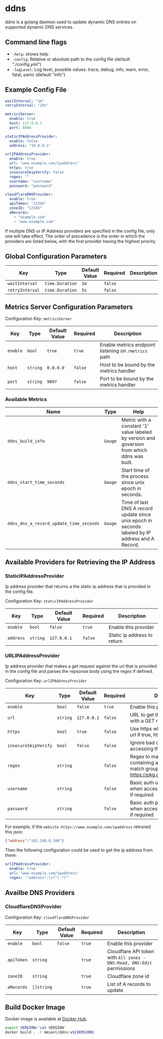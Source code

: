 # ddns
ddns is a golang daemon used to update dynamic DNS entries on supported dynamic DNS services.

## Command line flags
* `-help`: shows help
* `-config`: Relative or absolute path to the config file (default "./config.yml")
* `-logLevel`: Log level, possible values: trace, debug, info, warn, error, fatal, panic (default "info")

## Example Config File
```yaml
waitInterval: "1m"
retryInterval: "10s"

metricsServer:
  enable: true
  host: 127.0.0.1
  port: 8080

staticIPAddressProvider:
  enable: false
  address: "10.0.0.1"

urlIPAddressProvider:
  enable: true
  url: "www.example.com/ipaddress"
  https: true
  insecureSkipVerify: false
  regex: ""
  username: "username"
  password: "password"

cloudflareDNSProvider:
  enable: true
  apiToken: "12345"
  zoneID: "12345"
  aRecords:
    - "example.com"
    - "www.example.com"
```

If multiple DNS or IP Address providers are specified in the config file, only one will take effect, The order of precedence is the order in which the providers are listed below, with the first provider having the highest priority.

## Global Configuration Parameters

| Key             | Type            | Default Value | Required | Description |
|-----------------|-----------------|---------------|----------|-------------|
| `waitInterval`  | `time.Duration` | `1m`          | `false`  |             |
| `retryInterval` | `time.Duration` | `5s`          | `false`  |             |

## Metrics Server Configuration Parameters
Configuration Key: `metricsServer`

| Key      | Type     | Default Value | Required | Description                                          |
|----------|----------|---------------|----------|------------------------------------------------------|
| `enable` | `bool`   | `true`        | `true`   | Enable metrics endpoint listening on `/metrics` path |
| `host`   | `string` | `0.0.0.0`     | `false`  | Host to be bound by the metrics handler              |
| `port`   | `string` | `9097`        | `false`  | Port to be bound by the metrics handler              |

### Available Metrics
| Name                                    | Type    | Help                                                                                             |
|-----------------------------------------|---------|--------------------------------------------------------------------------------------------------|
| `ddns_build_info`                       | `Gauge` | Metric with a constant '1' value labeled by version and goversion from which ddns was built.     |
| `ddns_start_time_seconds`               | `Gauge` | Start time of the process since unix epoch in seconds.                                           |
| `ddns_dns_a_record_update_time_seconds` | `Gauge` | Time of last DNS A record update since unix epoch in seconds labeled by IP address and A Record. |

## Available Providers for Retrieving the IP Address

### StaticIPAddressProvider
Ip address provider that returns a the static ip address that is provided in the config file.

Configuration Key: `staticIPAddressProvider`

| Key                  | Type     | Default Value | Required | Description                 |
|----------------------|----------|---------------|----------|-----------------------------|
| `enable`             | `bool`   | `false`       | `true`   | Enable this provider        |
| `address`            | `string` | `127.0.0.1`   | `false`  | Static ip address to return |

### URLIPAddressProvider
Ip address provider that makes a get request against the url that is provided in the config file and parses the repsonse body using the regex if defined.

Configuration Key: `urlIPAddressProvider`

| Key                  | Type     | Default Value | Required | Description                                                                                                  |
|----------------------|----------|---------------|----------|--------------------------------------------------------------------------------------------------------------|
| `enable`             | `bool`   | `false`       | `true`   | Enable this provider                                                                                         |
| `url`                | `string` | `127.0.0.1`   | `false`  | URL to get the ip address from with a GET request                                                            |
| `https`              | `bool`   | `true`        | `false`  | Use https when accessing the url if true, http otherwise                                                     |
| `insecureSkipVerify` | `bool`   | `false`       | `false`  | Ignore bad certificates when accessing the url                                                               |
| `regex`              | `string` |               | `false`  | Regex to match the ip address containing a single numbered match group, see https://pkg.go.dev/regexp/syntax |
| `username`           | `string` |               | `false`  | Basic auth username to use when accessing the url, only set if required                                      |
| `password`           | `string` |               | `false`  | Basic auth password to use when accessing the url, only set if required                                      |

For example, if the `website https://www.example.com/ipaddress` retruned this json:
```json
{"address":"192.168.0.100"}
```

Then the following configuration could be used to get the ip address from there:
```yaml
urlIPAddressProvider:
  enable: true
  url: "www.example.com/ipaddress"
  regex: '"address":\s?"(.*)"'
```

## Availbe DNS Providers

### CloudflareDNSProvider
Configuration Key: `cloudflareDNSProvider`

| Key        | Type       | Default Value | Required | Description                                                            |
|------------|------------|---------------|----------|------------------------------------------------------------------------|
| `enable`   | `bool`     | `false`       | `true`   | Enable this provider                                                   |
| `apiToken` | `string`   |               | `true`   | Cloudflare API token with `All zones - DNS:Read, DNS:Edit` permissions |
| `zoneID`   | `string`   |               | `true`   | Cloudflare zone id                                                     |
| `aRecords` | `[]string` |               | `true`   | List of A records to update                                            |

## Build Docker Image
Docker image is available at [Docker Hub](https://hub.docker.com/r/mmianl/ddns).

```sh
export VERSION=`cat VERSION`
docker build . -t mmianl/ddns:v${VERSION}
```
